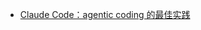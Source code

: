- [Claude Code：agentic coding 的最佳实践](https://www.anthropic.com/engineering/claude-code-best-practices)